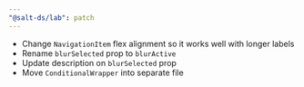 ```yaml
---
"@salt-ds/lab": patch
---
```


- Change `NavigationItem` flex alignment so it works well with longer labels
- Rename `blurSelected` prop to `blurActive`
- Update description on `blurSelected` prop
- Move `ConditionalWrapper` into separate file
